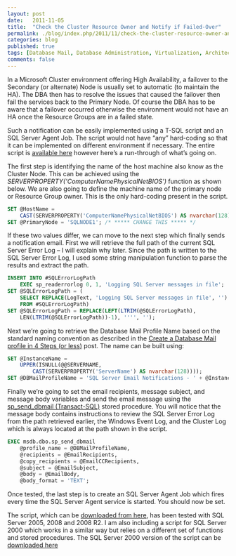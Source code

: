 ```yaml
---
layout: post
date:   2011-11-05
title:  "Check the Cluster Resource Owner and Notify if Failed-Over"
permalink: ./blog/index.php/2011/11/check-the-cluster-resource-owner-and-notify-if-failed-over/
categories: blog
published: true
tags: [Database Mail, Database Administration, Virtualization, Architecture, SQL Server 2000, SQL Server 2005, SQL Server 2008, SQL Server 2008 R2, SQL Server Agent, Microsoft Cluster]
comments: false
---
```

In a Microsoft Cluster environment offering High Availability, a failover to the Secondary (or alternate) Node is usually set to automatic (to maintain the HA). The DBA then has to resolve the issues that caused the failover then fail the services back to the Primary Node. Of course the DBA has to be aware that a failover occurred otherwise the environment would not have an HA once the Resource Groups are in a failed state.

Such a notification can be easily implemented using a T-SQL script and an SQL Server Agent Job. The script would not have “any” hard-coding so that it can be implemented on different environment if necessary. The entire script is [available here](/assets/article_files/2011/11/check_cluster_resource_owner_and_notify_if_failed-over.zip) however here’s a run-through of what’s going on.

The first step is identifying the name of the host machine also know as the Cluster Node. This can be achieved using the _SERVERPROPERTY('ComputerNamePhysicalNetBIOS')_ function as shown below. We are also going to define the machine name of the primary node or Resource Group owner. This is the only hard-coding present in the script.

``` sql
SET @HostName =
    CAST(SERVERPROPERTY('ComputerNamePhysicalNetBIOS') AS nvarchar(128));
SET @PrimaryNode = 'SQLNODE1'; /* ***** CHANGE THIS ***** */
```

If these two values differ, we can move to the next step which finally sends a notification email. First we will retrieve the full path of the current SQL Server Error Log – I will explain why later. Since the path is written to the SQL Server Error Log, I used some string manipulation function to parse the results and extract the path.

``` sql
INSERT INTO #SQLErrorLogPath
    EXEC sp_readerrorlog 0, 1, 'Logging SQL Server messages in file';
SET @SQLErrorLogPath = (
    SELECT REPLACE(LogText, 'Logging SQL Server messages in file', '')
    FROM #SQLErrorLogPath)
SET @SQLErrorLogPath = REPLACE(LEFT(LTRIM(@SQLErrorLogPath),
    LEN(LTRIM(@SQLErrorLogPath))-1), '''', '');
```

Next we’re going to retrieve the Database Mail Profile Name based on the standard naming convention as described in the [Create a Database Mail profile in 4 Steps (or less)](./blog/index.php/2011/03/create-a-database-mail-profile-in-4-steps-or-less/) post. The name can be built using:

``` sql
SET @InstanceName =
    UPPER(ISNULL(@@SERVERNAME,
        CAST(SERVERPROPERTY('ServerName') AS nvarchar(128))));
SET @DBMailProfileName = 'SQL Server Email Notifications - ' + @InstanceName;
```

Finally we’re going to set the email recipients, message subject, and message body variables and send the email message using the [sp_send_dbmail (Transact-SQL)](http://msdn.microsoft.com/en-us/library/ms190307.aspx) stored procedure. You will notice that the message body contains instructions to review the SQL Server Error Log from the path retrieved earlier, the Windows Event Log, and the Cluster Log which is always located at the path shown in the script.

``` sql
EXEC msdb.dbo.sp_send_dbmail
    @profile_name = @DBMailProfileName,
    @recipients = @EmailRecipients,
    @copy_recipients = @EmailCCRecipients,
    @subject = @EmailSubject,
    @body = @EmailBody,
    @body_format = 'TEXT';
```

Once tested, the last step is to create an SQL Server Agent Job which fires every time the SQL Server Agent service is started. You should now be set.

The script, which can be [downloaded from here](/assets/article_files/2011/11/check_cluster_resource_owner_and_notify_if_failed-over.zip), has been tested with SQL Server 2005, 2008 and 2008 R2. I am also including a script for SQL Server 2000 which works in a similar way but relies on a different set of functions and stored procedures. The SQL Server 2000 version of the script can be [downloaded here](/assets/article_files/2011/11/check_cluster_resource_owner_and_notify_if_failed-over_2000.zip)
